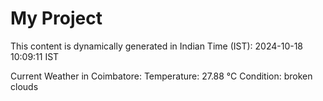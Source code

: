 # My Project

This content is dynamically generated in Indian Time (IST): 2024-10-18 10:09:11 IST


Current Weather in Coimbatore:
Temperature: 27.88 °C
Condition: broken clouds
